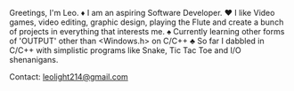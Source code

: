 Greetings, I'm Leo.
♦ I am an aspiring Software Developer.
♥ I like Video games, video editing, graphic design, playing the Flute and create a bunch of projects in everything that interests me.
♠ Currently learning other forms of 'OUTPUT' other than <Windows.h> on C/C++
♣ So far I dabbled in C/C++ with simplistic programs like Snake, Tic Tac Toe and I/O shenanigans.

Contact: leolight214@gmail.com
